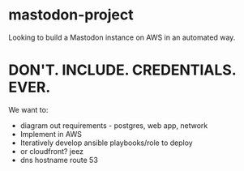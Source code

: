 # mastodon-project
Looking to build a Mastodon instance on AWS in an automated way.

# DON'T. INCLUDE. CREDENTIALS. EVER.

We want to:
- diagram out requirements - postgres, web app, network
- Implement in AWS
- Iteratively develop ansible playbooks/role to deploy
- or cloudfront? jeez
- dns hostname route 53
